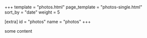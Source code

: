 +++
template = "photos.html"
page_template = "photos-single.html"
sort_by = "date"
weight = 5

[extra]
id = "photos"
name = "photos"
+++

some content
